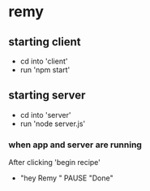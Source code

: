 # remy

## starting client
- cd into 'client'
- run 'npm start'

## starting server 
- cd into 'server'
- run 'node server.js'

### when app and server are running 
After clicking 'begin recipe'
- "hey Remy <command>" PAUSE "Done"
